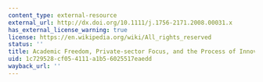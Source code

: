 ```yaml
---
content_type: external-resource
external_url: http://dx.doi.org/10.1111/j.1756-2171.2008.00031.x
has_external_license_warning: true
license: https://en.wikipedia.org/wiki/All_rights_reserved
status: ''
title: Academic Freedom, Private-sector Focus, and the Process of Innovation
uid: 1c729528-cf05-4111-a1b5-6025517eaedd
wayback_url: ''
---
```

